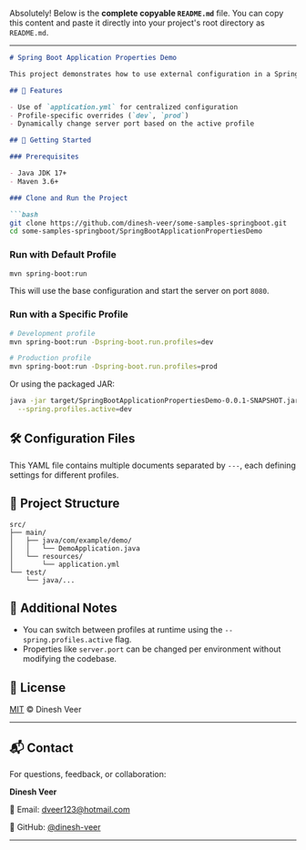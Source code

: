 Absolutely! Below is the **complete copyable `README.md`** file. You can copy this content and paste it directly into your project's root directory as `README.md`.

---

````markdown
# Spring Boot Application Properties Demo

This project demonstrates how to use external configuration in a Spring Boot application using `application.yml` and profile-specific settings.

## 🧩 Features

- Use of `application.yml` for centralized configuration
- Profile-specific overrides (`dev`, `prod`)
- Dynamically change server port based on the active profile

## 🚀 Getting Started

### Prerequisites

- Java JDK 17+
- Maven 3.6+

### Clone and Run the Project

```bash
git clone https://github.com/dinesh-veer/some-samples-springboot.git
cd some-samples-springboot/SpringBootApplicationPropertiesDemo
````

### Run with Default Profile

```bash
mvn spring-boot:run
```

This will use the base configuration and start the server on port `8080`.

### Run with a Specific Profile

```bash
# Development profile
mvn spring-boot:run -Dspring-boot.run.profiles=dev

# Production profile
mvn spring-boot:run -Dspring-boot.run.profiles=prod
```

Or using the packaged JAR:

```bash
java -jar target/SpringBootApplicationPropertiesDemo-0.0.1-SNAPSHOT.jar \
  --spring.profiles.active=dev
```

## 🛠 Configuration Files

This YAML file contains multiple documents separated by `---`, each defining settings for different profiles.

## 📂 Project Structure

```
src/
├── main/
│   ├── java/com/example/demo/
│   │   └── DemoApplication.java
│   └── resources/
│       └── application.yml
└── test/
    └── java/...
```

## 📘 Additional Notes

* You can switch between profiles at runtime using the `--spring.profiles.active` flag.
* Properties like `server.port` can be changed per environment without modifying the codebase.

## 📝 License

[MIT](../LICENSE) © Dinesh Veer

---
## 📬 Contact

For questions, feedback, or collaboration:

**Dinesh Veer**

📧 Email: [dveer123@hotmail.com](mailto:dveer123@hotmail.com)

🔗 GitHub: [@dinesh-veer](https://github.com/dinesh-veer)

---

